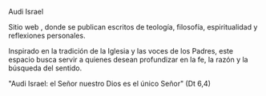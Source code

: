 Audi Israel

Sitio web , donde se publican escritos de teología, filosofía, espiritualidad y reflexiones personales.

Inspirado en la tradición de la Iglesia y las voces de los Padres, este espacio busca servir a quienes desean profundizar en la fe, la razón y la búsqueda del sentido.

"Audi Israel: el Señor nuestro Dios es el único Señor" (Dt 6,4)


